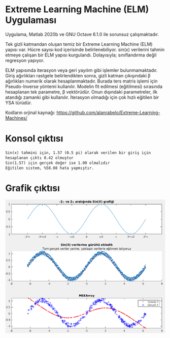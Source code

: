 # Extreme Learning Machine (ELM) Uygulaması
Uygulama, Matlab 2020b ve GNU Octave 6.1.0 ile sorunsuz çalışmaktadır.

Tek gizli katmandan oluşan temiz bir Extreme Learning Machine (ELM) yapısı var. Hücre sayısı kod içerisinde belirlenebiliyor. sin(x) verilerini tahmin etmeye çalışan bir ELM yapısı kurgulandı. Dolayısıyla; sınıflandırma değil regresyon yapıyor.

ELM yapısında iterasyon veya geri yayılım gibi işlemler bulunmamaktadır. Giriş ağırlıkları rastgele belirlendikten sonra, gizli katman çıkışındaki β ağırlıkları numerik olarak hesaplanmaktadır. Burada ters matris işlemi için Pseudo-Inverse yöntemi kullanılır. Modelin fit edilmesi (eğitilmesi) sırasında hesaplanan tek parametre, β vektörüdür. Onun dışındaki parametreler, ilk atandığı zamanki gibi kullanılır. İterasyon olmadığı için çok hızlı eğitilen bir YSA türüdür.

Kodların orjinal kaynağı:
https://github.com/alanrabelo/Extreme-Learning-Machines/

# Konsol çıktısı
```
Sin(x) tahmini için, 1.57 (0.5 pi) olarak verilen bir giriş için hesaplanan çıktı 0.42 olmuştur
Sin(1.57) için gerçek değer ise 1.00 olmalıdır
Eğitilen sistem, %58.08 hata yapmıştır.
```

# Grafik çıktısı
![grafik çıktısı](https://raw.githubusercontent.com/ozalpmurat/ELM/main/cikti.png "grafik çıktısı")
